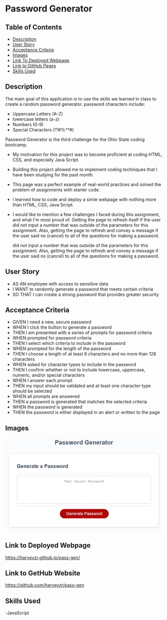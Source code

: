 # Password Generator

## Table of Contents

 - [Description](#description)
 - [User Story](#user-story)
 - [Acceptance Criteria](#acceptance-criteria)
 - [Images](#images)
 - [Link To Deployed Webpage](#link-to-deployed-webpage)
 - [Link to GitHub Pages ](#link-to-gethub-website)
 - [Skills Used](#skills-used)

 ## Description
The main goal of this application is to use the skills we learned in class to create a random password generator. password characters include:
- Uppercase Letters (A-Z)
- lowercase letters (a-z)
- Numbers (0-9)
- Special Characters (!?#%^*#)

Password Generator is the third challenge for the Ohio State coding bootcamp.
-	My motivation for this project was to become proficient at coding HTML, CSS, and especially Java Script.  
-	Building this project allowed me to implement coding techniques that I have been studying for the past month. 
-	This page was a perfect example of real-world practices and solved the problem of assignments with starter code. 
-	I learned how to code and deploy a simle webpage with nothing more than HTML, CSS, Java Script. 

- I would like to mention a few challenges I faced during this assignment, and what I'm most proud of. Getting the page to refresh itself if the user
  did not input a number that was outside of the parameters for this assignment. Also, getting the page to refresh and convey a message if the user
  said no (cancel) to all of the questions for making a password. 
  
  did not input a number that was outside of the parameters for this assignment. Also, getting the page to refresh and convey a message if the user
  said no (cancel) to all of the questions for making a password. 



 ## User Story
- AS AN employee with access to sensitive data
- I WANT to randomly generate a password that meets certain criteria
- SO THAT I can create a strong password that provides greater security
 ## Acceptance Criteria
- GIVEN I need a new, secure password
- WHEN I click the button to generate a password
- THEN I am presented with a series of prompts for password criteria
- WHEN prompted for password criteria
- THEN I select which criteria to include in the password
- WHEN prompted for the length of the password
- THEN I choose a length of at least 8 characters and no more than 128 characters
- WHEN asked for character types to include in the password
- THEN I confirm whether or not to include lowercase, uppercase, numeric, and/or special characters
- WHEN I answer each prompt
- THEN my input should be validated and at least one character type should be selected
- WHEN all prompts are answered
- THEN a password is generated that matches the selected criteria
- WHEN the password is generated
- THEN the password is either displayed in an alert or written to the page

 ## Images
![Website Preview](03-javascript-homework-demo.png)

 ## Link to Deployed Webpage
https://harveyzr.github.io/pass-gen/
 
## Link to GetHub Website
https://github.com/harveyzr/pass-gen

 ## Skills Used
-JavaScript



